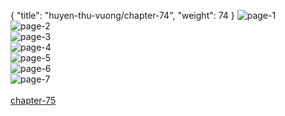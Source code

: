 { "title": "huyen-thu-vuong/chapter-74", "weight": 74 }
<img src="huyen-thu-vuong_0074_01-8557f763421f04bcae7883e3ac92eb5a.webp" alt="page-1" origin="https://3.bp.blogspot.com/-FE0A9WqDRM0/V0ewzJIkEKI/AAAAAAAHMlM/uwv_6mN8k9k/s0/Huyen-Thu-Vuong-Chapter-74-P-2.jpg"><br/>
<img src="huyen-thu-vuong_0074_02-6552b36801633c7a9245fb30fa8968e2.webp" alt="page-2" origin="https://3.bp.blogspot.com/-859wBwWIqC0/V0ew0U3oM0I/AAAAAAAHMlQ/-B_YT276x0w/s0/Huyen-Thu-Vuong-Chapter-74-P-3.jpg"><br/>
<img src="huyen-thu-vuong_0074_03-26c8461e27ea8facb8b8789449500b7d.webp" alt="page-3" origin="https://3.bp.blogspot.com/-FABTCN5wQJY/V0ew1lTBr-I/AAAAAAAHMlU/fDFB984dd-Y/s0/Huyen-Thu-Vuong-Chapter-74-P-4.jpg"><br/>
<img src="huyen-thu-vuong_0074_04-f124b4e2bb497ba5ab2d981c809fdee8.webp" alt="page-4" origin="https://3.bp.blogspot.com/-4xL2jJDmxz8/V0ew2y4UVaI/AAAAAAAHMlY/f8aOW415bGg/s0/Huyen-Thu-Vuong-Chapter-74-P-5.jpg"><br/>
<img src="huyen-thu-vuong_0074_05-5fd94d14afba9c955ecdfd536347f7d3.webp" alt="page-5" origin="https://3.bp.blogspot.com/-plcU8j3-bCQ/V0ew5KlxVwI/AAAAAAAHMlc/CgNuPWtjsA0/s0/Huyen-Thu-Vuong-Chapter-74-P-6.jpg"><br/>
<img src="huyen-thu-vuong_0074_06-4a2eb60c45846029ca448fe1e9c059a7.webp" alt="page-6" origin="https://3.bp.blogspot.com/-mfX4l6TPkwI/V0ew6QnmjuI/AAAAAAAHMlg/lahmL_CsFUA/s0/Huyen-Thu-Vuong-Chapter-74-P-7.jpg"><br/>
<img src="huyen-thu-vuong_0074_07-cb2c6851b6f5b35939820d2d4456c66c.webp" alt="page-7" origin="https://3.bp.blogspot.com/-3edGqokW8ME/V0ew7stxJwI/AAAAAAAHMlk/ap31aN0xQIU/s0/Huyen-Thu-Vuong-Chapter-74-P-8.jpg"><br/>
<br/><a class="nextchap" href="/huyen-thu-vuong/chapter-75">chapter-75</a>
